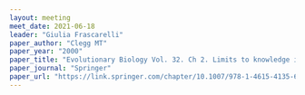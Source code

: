```yaml
---
layout: meeting
meet_date: 2021-06-18
leader: "Giulia Frascarelli"
paper_author: "Clegg MT"
paper_year: "2000"
paper_title: "Evolutionary Biology Vol. 32. Ch 2. Limits to knowledge in population genetics"
paper_journal: "Springer"
paper_url: "https://link.springer.com/chapter/10.1007/978-1-4615-4135-6_2"
---
```

